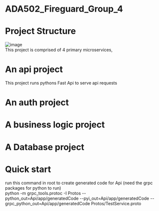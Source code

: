 # ADA502_Fireguard_Group_4

# Project Structure
![image](https://github.com/user-attachments/assets/42c0afe2-7434-40c5-97c0-7dc7eaeeb512)<br>
This project is comprised of 4 primary microservices, 
# An api project
This project runs pythons Fast Api to serve api requests
# An auth project
# A business logic project
# A Database project


# Quick start
run this command in root to create generated code for Api (need the grpc packages for python to run) <br>
python -m grpc_tools.protoc -I Protos --python_out=Api/app/generatedCode --pyi_out=Api/app/generatedCode --grpc_python_out=Api/app/generatedCode Protos/TestService.proto
